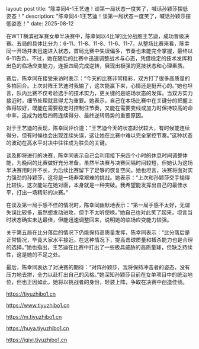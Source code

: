 layout: post title: "陈幸同4-1王艺迪！谈第一局状态一度笑了，喊话孙颖莎摆低姿态！" description: "陈幸同4-1王艺迪！谈第一局状态一度笑了，喊话孙颖莎摆低姿态！" date: 2025-08-12

在WTT横滨冠军赛女单半决赛中，陈幸同以4比1的比分战胜王艺迪，成功晋级决赛。五局的具体比分为：6-11、11-8、11-8、11-6、11-7。从整场比赛来看，陈幸同一开场并未迅速进入状态，首局比赛中失误偏多，节奏也未能完全掌握，最终以6-11告负。不过，她在随后的比赛中迅速调整战术与心态，凭借稳定的技术发挥和出色的临场应变能力，连扳四局完成逆转，展现出极强的竞技状态和心理素质。

赛后，陈幸同在接受采访时表示：“今天的比赛非常精彩，双方打了很多高质量的多拍回合。上次对阵王艺迪时我输了，这次能赢下来，心情还是挺开心的。”她也坦言，队内比赛不仅考验选手的技术实力，更关键的是临场状态的发挥。当双方实力接近时，细节处理就显得尤为重要。她表示，自己在本场比赛中在关键分的把握上做得较好，既能在需要稳定时控制住节奏，又能在需要变线或加力时保持较高的命中率，这成为她后四局连续得分、最终逆转局势的重要原因。

对于王艺迪的表现，陈幸同评价道：“王艺迪今天的状态起伏较大，有时候能连续得分，但有时候也会出现连续失误，这让她在比赛中难以完全掌控节奏。”这种状态的波动在高水平对决中往往成为胜负的关键。

谈及即将进行的决赛，陈幸同表示自己会利用接下来四个小时的休息时间调整体能，为晚间的比赛做好充分准备。虽然半决赛与决赛间隔时间较短，但她认为这场半决赛用时并不长，为后续比赛留下了足够的恢复空间。她也坦言，决赛将面对实力强劲的孙颖莎，这将是一场非常艰难的挑战。她表示：“上次和孙颖莎交手输得比较快，这次能站在她对面，本身就是一种突破。我希望能发挥出自己的最佳水平，打出一场精彩的决赛。”

在谈及第一局手感不佳的情况时，陈幸同幽默地表示：“第一局手感不太好，无谓失误比较多，虽然想发动进攻，但手不太听使唤。”她自己也对此笑了起来，坦言当时状态确实未达最佳，但能迅速调整回来，说明她的临场应变能力较强。

关于第五局在比分落后的情况下仍能保持高质量发挥，陈幸同表示：“比分落后是正常情况，毕竟大家水平接近。在这种情况下，提高击球质量和搏杀能力也是合理的选择。”她也指出，王艺迪在比赛中打出了一些极具威胁的高质量球，但缺乏持续性，这是她的不足之处。

最后，陈幸同表达了对决赛的期待：“对阵孙颖莎，我将保持冲击者的姿态，没有压力地去拼，全力以赴打出自己的风格。”她深知孙颖莎目前在女单项目中的统治地位，但也正因如此，她将以挑战者的身份，轻装上阵，争取在决赛中创造佳绩。

https://tiyuzhibo1.cn

https://www.tiyuzhibo1.cn

https://m.tiyuzhibo1.cn

https://huya.tiyuzhibo1.cn

https://iqiyi.tiyuzhibo1.cn